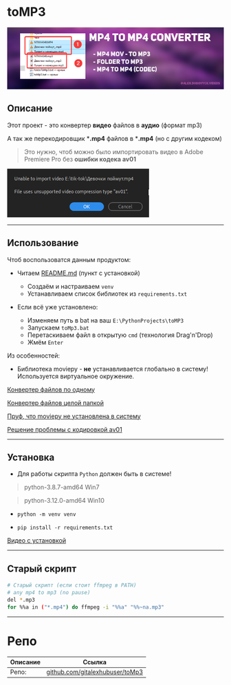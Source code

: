 # toMP3

![](Images/Logo.png)

## Описание

Этот проект - это конвертер **видео** файлов в **аудио** (формат mp3)

А так же перекодировщик ***.mp4** файлов в ***.mp4** (но с другим кодеком)

> Это нужно, чтоб можно было импортировать видео в Adobe Premiere Pro без **ошибки кодека av01**

![](Images/av01.png)

---

## Использование

Чтоб воспользоватся данным продуктом:

- Читаем [README.md](https://github.com/gitalexhubuser/toMp3#%D1%83%D1%81%D1%82%D0%B0%D0%BD%D0%BE%D0%B2%D0%BA%D0%B0) (пункт с установкой)
    - Создаём и настраиваем `venv`
    - Устанавливаем список библиотек из `requirements.txt`

- Если всё уже установлено:
    - Изменяем путь в bat на ваш `E:\PythonProjects\toMP3`
    - Запускаем `toMp3.bat`
    - Перетаскиваем файл в открытую `cmd` (технология Drag'n'Drop)
    - Жмём `Enter`

Из особенностей:
- Библиотека moviepy - **не** устанавливается глобально в систему! Используется виртуальное окружение.

[Конвертер файлов по одному](https://youtu.be/b8Apnfi1H8U)

[Конвертер файлов целой папкой](https://youtu.be/mIWgtYCkux0)

[Пруф, что moviepy не установлена в систему](https://youtu.be/gPL59fBfUKs)

[Решение проблемы с кодировкой av01](https://youtu.be/h28vVPzJsBQ)

---

## Установка

- Для работы скрипта `Python` должен быть в системе!

> python-3.8.7-amd64 Win7

> python-3.12.0-amd64 Win10

- `python -m venv venv`

- `pip install -r requirements.txt`

[Видео с установкой](https://youtu.be/UgHJQg2RJAI)

---

## Старый скрипт

```bash
# Старый скрипт (если стоит ffmpeg в PATH)
# any mp4 to mp3 (no pause)
del *.mp3
for %%a in ("*.mp4") do ffmpeg -i "%%a" "%%~na.mp3"
```

---

# Репо
| Описание | Ссылка |
| ------ | ------ |
Репо: | [github.com/gitalexhubuser/toMp3](https://github.com/gitalexhubuser/toMp3)
